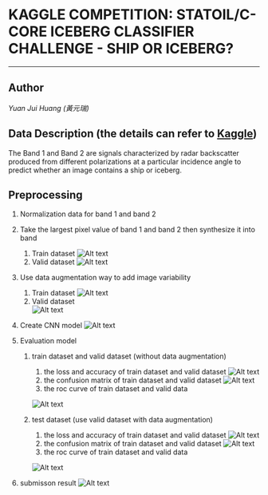 
# **KAGGLE COMPETITION: STATOIL/C-CORE ICEBERG CLASSIFIER CHALLENGE - SHIP OR ICEBERG?** #

----------
## Author ##
*Yuan Jui Huang (黃元瑞)* 

## **Data Description (the details can refer to [Kaggle](https://www.kaggle.com/c/statoil-iceberg-classifier-challenge/data "Data Description"))** ##

The Band 1 and Band 2 are signals characterized by radar backscatter produced from different polarizations at a particular incidence angle to predict whether an image contains a ship or iceberg.

## Preprocessing  ##

1. Normalization data for band 1 and band 2

2. Take the largest pixel value of band 1 and band 2 then synthesize it into band
	1. Train dataset
	![Alt text](img/train_data.png "Train Dataset")
	2. Valid dataset
	![Alt text](img/valid_data.png "Train Dataset")

3. Use data augmentation way to add image variability 
	1. Train dataset
	![Alt text](img/train_data_augment.png "Train Dataset")
	2. Valid dataset	
	![Alt text](img/valid_data_augment.png "Train Dataset")

4. Create CNN model
	![Alt text](img/iceberg.png "create CNN model")

5. Evaluation model
	1. train dataset and valid dataset (without data augmentation)
		1. the loss and accuracy of train dataset and valid dataset
		![Alt text](img/loss_for_train_valid.png "Train Dataset")	 
		2. the confusion matrix of train dataset and valid dataset
		![Alt text](img/cm_for_train_valid.png "Train Dataset")	 
		3. the roc curve of train dataset and valid data
		
		![Alt text](img/roc_for_train_valid.png "Train Dataset")
	2. test dataset (use valid dataset with data augmentation)
		1. the loss and accuracy of train dataset and valid dataset
		![Alt text](img/loss_for_test.png "Train Dataset") 
		2. the confusion matrix of train dataset and valid dataset
		![Alt text](img/cm_for_test.png "Train Dataset")	 
		3. the roc curve of train dataset and valid data
		
		![Alt text](img/roc_for_test.png "Train Dataset")	
6. submisson result
 	![Alt text](img/kaggle_result.png "Train Dataset")
